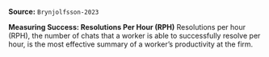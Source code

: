 **Source:** `Brynjolfsson-2023`

**Measuring Success: Resolutions Per Hour (RPH)**
Resolutions per hour (RPH), the number of chats that a worker is able to successfully resolve per hour, is the most effective summary of a worker’s productivity at the firm.
